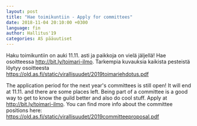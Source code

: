 ```yaml
---
layout: post
title: "Hae toimikuntiin - Apply for committees"
date: 2018-11-04 20:10:00 +0300
language: fin
author: Hallitus'19
categories: AS pääuutiset
---
```

Haku toimikuntiin on auki 11.11. asti ja paikkoja on vielä jäljellä! Hae osoitteessa <http://bit.ly/toimari-ilmo>. Tarkempia kuvauksia kaikista pesteistä löytyy osoitteesta <https://old.as.fi/static/virallisuudet/2019toimariehdotus.pdf>

The application period for the next year's committees is still open! It will end at 11.11. and there are some places left. Being part of a committee is a good way to get to know the guild better and also do cool stuff. Apply at <http://bit.ly/toimari-ilmo>. You can find more info about the committee positions here: <https://old.as.fi/static/virallisuudet/2019committeeproposal.pdf>